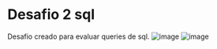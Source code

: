 # Desafio 2 sql
Desafio creado para evaluar queries de sql.
![image](https://user-images.githubusercontent.com/110415057/233888807-811e9311-48c3-49cd-ba97-f3bfa0ccc593.png)
![image](https://user-images.githubusercontent.com/110415057/233888930-3e8f2905-f911-417d-9317-b5aae32ccf06.png)
